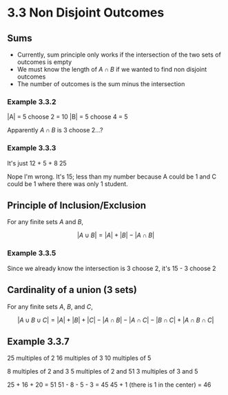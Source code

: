 # 3.3 Non Disjoint Outcomes

## Sums

- Currently, sum principle only works if the intersection of the two sets of outcomes is empty
- We must know the length of $A \cap B$ if we wanted to find non disjoint outcomes
- The number of outcomes is the sum minus the intersection


### Example 3.3.2

|A| = 5 choose 2 = 10
|B| = 5 choose 4 = 5

Apparently $A \cap B$ is 3 choose 2...?

### Example 3.3.3

It's just 12 + 5 + 8
25

Nope I'm wrong. It's 15; less than my number because A could be 1 and C could be 1 where there was only 1 student.

## Principle of Inclusion/Exclusion

For any finite sets $A$ and $B$,

$$|A \cup B| = |A| + |B| - |A \cap B| $$

### Example 3.3.5

Since we already know the intersection is 3 choose 2, it's 15 - 3 choose 2

## Cardinality of a union (3 sets)

For any finite sets $A$, $B$, and $C$,

$$|A \cup B \cup C| = |A| + |B| + |C| - |A \cap B| - |A \cap C| - |B \cap C| + |A \cap B \cap C|$$

## Example 3.3.7

25 multiples of 2
16 multiples of 3
10 multiples of 5

8 multiples of 2 and 3
5 multiples of 2 and 51
3 multiples of 3 and 5

25 + 16 + 20 = 51
51 - 8 - 5 - 3 = 45
45 + 1 (there is 1 in the center) = 46

